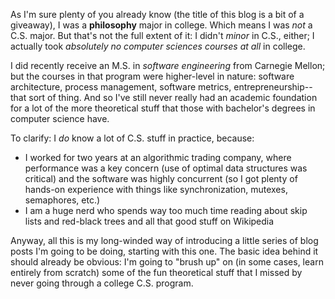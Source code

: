 As I'm sure plenty of you already know (the title of this blog is a bit of a giveaway), I was a **philosophy** major in college. Which means I was *not* a C.S. major. But that's not the full extent of it: I didn't *minor* in C.S., either; I actually took *absolutely no computer sciences courses at all* in college.

I did recently receive an M.S. in *software engineering* from Carnegie Mellon; but the courses in that program were higher-level in nature: software architecture, process management, software metrics, entrepreneurship--that sort of thing. And so I've still never really had an academic foundation for a lot of the more theoretical stuff that those with bachelor's degrees in computer science have.

To clarify: I *do* know a lot of C.S. stuff in practice, because:

* I worked for two years at an algorithmic trading company, where performance was a key concern (use of optimal data structures was critical) and the software was highly concurrent (so I got plenty of hands-on experience with things like synchronization, mutexes, semaphores, etc.)
* I am a huge nerd who spends way too much time reading about skip lists and red-black trees and all that good stuff on Wikipedia

Anyway, all this is my long-winded way of introducing a little series of blog posts I'm going to be doing, starting with this one. The basic idea behind it should already be obvious: I'm going to "brush up" on (in some cases, learn entirely from scratch) some of the fun theoretical stuff that I missed by never going through a college C.S. program.